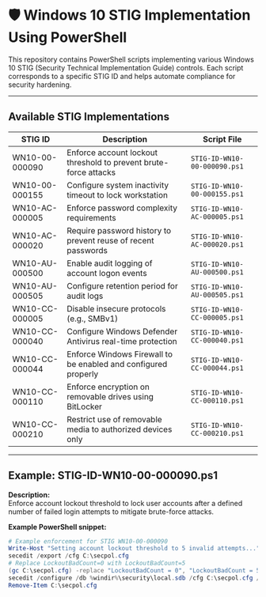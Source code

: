 # 🛡️ Windows 10 STIG Implementation Using PowerShell

This repository contains PowerShell scripts implementing various Windows 10 STIG (Security Technical Implementation Guide) controls. Each script corresponds to a specific STIG ID and helps automate compliance for security hardening.

---

## Available STIG Implementations

| STIG ID                | Description                                                      | Script File                        |
|------------------------|-----------------------------------------------------------------|----------------------------------|
| WN10-00-000090         | Enforce account lockout threshold to prevent brute-force attacks | `STIG-ID-WN10-00-000090.ps1`     |
| WN10-00-000155         | Configure system inactivity timeout to lock workstation          | `STIG-ID-WN10-00-000155.ps1`     |
| WN10-AC-000005         | Enforce password complexity requirements                         | `STIG-ID-WN10-AC-000005.ps1`     |
| WN10-AC-000020         | Require password history to prevent reuse of recent passwords   | `STIG-ID-WN10-AC-000020.ps1`     |
| WN10-AU-000500         | Enable audit logging of account logon events                    | `STIG-ID-WN10-AU-000500.ps1`     |
| WN10-AU-000505         | Configure retention period for audit logs                        | `STIG-ID-WN10-AU-000505.ps1`     |
| WN10-CC-000005         | Disable insecure protocols (e.g., SMBv1)                         | `STIG-ID-WN10-CC-000005.ps1`     |
| WN10-CC-000040         | Configure Windows Defender Antivirus real-time protection       | `STIG-ID-WN10-CC-000040.ps1`     |
| WN10-CC-000044         | Enforce Windows Firewall to be enabled and configured properly  | `STIG-ID-WN10-CC-000044.ps1`     |
| WN10-CC-000110         | Enforce encryption on removable drives using BitLocker          | `STIG-ID-WN10-CC-000110.ps1`     |
| WN10-CC-000210         | Restrict use of removable media to authorized devices only      | `STIG-ID-WN10-CC-000210.ps1`     |

---

## Example: STIG-ID-WN10-00-000090.ps1

**Description:**  
Enforce account lockout threshold to lock user accounts after a defined number of failed login attempts to mitigate brute-force attacks.

**Example PowerShell snippet:**

```powershell
# Example enforcement for STIG WN10-00-000090
Write-Host "Setting account lockout threshold to 5 invalid attempts..."
secedit /export /cfg C:\secpol.cfg
# Replace LockoutBadCount=0 with LockoutBadCount=5
(gc C:\secpol.cfg) -replace "LockoutBadCount = 0", "LockoutBadCount = 5" | Out-File C:\secpol.cfg -Encoding ascii
secedit /configure /db %windir%\security\local.sdb /cfg C:\secpol.cfg /areas SECURITYPOLICY
Remove-Item C:\secpol.cfg
